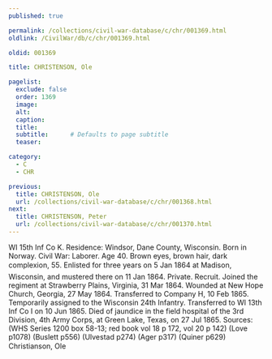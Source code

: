 ```yaml
---
published: true

permalink: /collections/civil-war-database/c/chr/001369.html
oldlink: /CivilWar/db/c/chr/001369.html

oldid: 001369

title: CHRISTENSON, Ole

pagelist:
  exclude: false
  order: 1369
  image: 
  alt:
  caption:
  title:
  subtitle:      # Defaults to page subtitle
  teaser:

category: 
  - C 
  - CHR

previous:
  title: CHRISTENSON, Ole
  url: /collections/civil-war-database/c/chr/001368.html  
next:
  title: CHRISTENSON, Peter
  url: /collections/civil-war-database/c/chr/001370.html   
---
```

WI 15th Inf Co K. Residence: Windsor, Dane County, Wisconsin. Born in Norway. Civil War: Laborer. Age 40. Brown eyes, brown hair, dark complexion, 5&#146;5&#148;. Enlisted for three years on 5 Jan 1864 at Madison, Wisconsin, and mustered there on 11 Jan 1864. Private. Recruit. Joined the regiment at Strawberry Plains, Virginia, 31 Mar 1864. Wounded at New Hope Church, Georgia, 27 May 1864. Transferred to Company H, 10 Feb 1865. Temporarily assigned to the Wisconsin 24th Infantry. Transferred to WI 13th Inf Co I on 10 Jun 1865. Died of jaundice in the field hospital of the 3rd Division, 4th Army Corps, at Green Lake, Texas, on 27 Jul 1865. Sources: (WHS Series 1200 box 58-13; red book vol 18 p 172, vol 20 p 142) (Love p1078) (Buslett p556) (Ulvestad p274) (Ager p317) (Quiner p629) &#147;Christianson, Ole&#148;